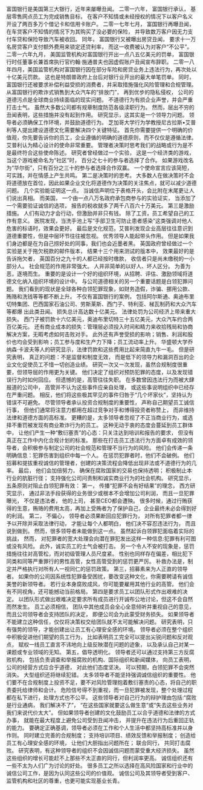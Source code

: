 富国银行是美国第三大银行，近年来屡曝丑闻。
二零一六年，
富国银行承认，
基层零售网点员工为完成销售目标，
在客户不知情或未经授权的情况下以客户名义开设了两百多万个借记卡和信用卡账户。
二零一七年七月，
富国银行再曝丑闻，
在车贷客户不知情的情况下为其购买了没必要的保险，
并导致数万客户因无力支付车贷和保险导致汽车被收回。
同年，
富国银行又被曝出房贷丑闻，
要求十一万名房贷客户支付额外费用来锁定还贷利率，
而这一收费被认为对客户“不公平”。
二零一六年九月，
美国监管机构对富国银行开出一点八五亿美元的罚单，
富国银行时任董事长兼首席执行官约翰·施通普夫也因虚假账户丑闻宣布辞职。
二零一八年四月，美国监管机构对富国银行因在部分车险和房贷业务上违法行为，再次处以十亿美元罚款。
这也是特朗普政府上台后对银行业开出的最大单笔罚单。
同时，富国银行还被要求补偿利益受损的消费者，并采取措施强化风险管理和合规管理。
从富国银行的欺诈式销售到大众汽车的“排放门”，
再到优步的隐私侵权，
公司的道德污点是全球商业持续面临的现实问题。
不道德行为有损企业声誉，并会严重打击士气。
虽然大多数公司都有规章制度防范各级渎职行为。
然而，层出不穷的丑闻表明，这些措施并没有起到作用。
研究显示，这其实是一个领导力问题。
领导者必须确保工作环境，并鼓励道德行为。
芝加哥大学行为学教授尼古拉斯•艾普利等人提出建设道德文化需要解决四个关键特征。
首先你需要提供一个明确的价值观，你先要告诉你的员工，企业遵循的明确的道德原则，而不仅仅是遵循法律。
艾普利认为精心设计的使命非常重要。
管理者决策时思考我们的战略或行为是不是最终符合这些使命陈述。
研究者曾经做过一个实验，
这是一个经济类的游戏，
当这个游戏被命名为“社区”时，
百分之七十的参与者选择了合作。
如果游戏改名为“华尔街”，只有百分之三十的参与者选择合作双赢。
一个使命宣言应该简短，可实践，并在情感上产生共鸣。
第二是决策时的思考。
大多数人在做决策时不会将道德放在首位，因此如果企业文化将道德作为决策的关注焦点，就可以减少道德问题。
几个实验能证明这一点。
当诚信声明位于表格开头，会比附在末尾更让人们说出真相。
而美国，
一个由一点八万名政府承包商参与的实验证实，
当添加了一个需要验证诚信的选项，
报告的税收就多了两千八百六十万美元。
第三是激励措施。
人们有动力才会行动，但激励并非只有钱。
除了工资，员工希望自己的工作有意义。
医院发现，当洗手池上写“手部卫生可防止患者感染”这类强调对他人危害的标语时，效果会更好。
最后是文化规范，艾普利发现企业高层往往意识到道德重要性，但是中层环节往往被忽视。
优秀领导人能起带头作用。
但是如果我们身边都是在为自己捞好处的同事，我们也会近墨者黑。
英国政府曾经做过一个实验是关于拖欠税款的邮件版本，
结果十三个用来测试的版本中，
效果最好的是告诉拖欠者，
英国百分之九十的人都已经按时缴款，
收信者只是尚未缴税的一小部分人。
社会规范的作用非常强大。
人并非简单的以好人、坏人区分。
为善为恶，逐境而生。
重要的是设计一个好的组织环境，从招聘、评估、激励领域将道德文化纳入组织环境的设计中。
与公司道德相关的另一个重要话题是白领犯罪问题。
我们看到的现状是全球各种白领犯罪现象，如财务造假，诈骗、挪用公款、贿赂和洗钱等等都不断上升。
不仅有富国银行的案例，
包括阿尔斯通、奥迪布里切特集团、巴西国家石油公司、劳斯莱斯、西门子、特利亚、梯瓦制药和大众汽车等都爆
出此类丑闻。
损失总计高达数十亿美元。
法律处罚为公司经济上带来重大损失。
西门子被罚款十六亿美元，奥迪布里切特三十五亿美元，大众汽车约合两百亿美元。
还有商业成本的损失：管理层必须投入时间和精力来收拾残局和协商解决方案，无暇考虑如何击败对手。
此外还有声誉受损的影响；销售、利润和股价也均会受到影响；员工参与度和生产力下降；员工流动率上升。
华盛顿大学乔纳森·卡波夫等人的研究显示，法律罚款和这些费用比起来简直九牛一毛。
但是研究表明，
真正的问题：不是监督和制度无效，
而是低下的领导力和漏洞百出的企业文化促使员工不惜一切创造业绩。
研究一次又一次发现，虽然合规制度很重要，但领导层的作用更为关键。
他们决定了组织对预防犯罪的态度，以及发现错误行为时如何回应。
但遗憾的是，高管往往失职。
在多数曾因违法行为而被大肆报道的公司中，
高管并不认为这些事件应亲自处理，
或这些事说明组织中已经存在严重问题。
相反，他们将这些极其罕见的事件归咎于“几个坏家伙”，坚持认为错误不可避免。
尽管领导者承认投资合规制度的重要性，
声称自己期望员工诚信行事，
但他们通常将注意力都用在超过竞争对手和博得投资者称赞上，
而非维持法律和道德方面的高标准。
更糟的是，太多领导者忽视了不正当商业行为，或选择不重罚被发现有商业欺诈行为的员工。
这种无动于衷的态度会蔓延到员工群体中，
让他们产生一种“敷衍塞责”的心态：只关注达到培训和报告的要求，
但没有真正在工作中内化合规计划的标准。
那些在打击员工违法行为方面卓有成效的领导者，会积极参与制定公司的社会规范和管理不当行为的风险。
他们会传递一条明确信息：犯罪伤害到组织中每一个人。
在惩罚犯罪者时，他们不会破例。
他们招募和提拔重视诚信的管理者，创建的决策流程会降低出现非法或不道德行为的几率。
最后，
他们会加倍努力，
确保在腐败国家的交易也保持透明；
积极制止本行业的肮脏行径；
支持强化公司问责制和诚实商业行为的社会机构。
研究显示，五条原则对阻止白领犯罪有效：
第一，
传播“犯罪不会有好结果”的理念，
西方研究显示，
通过非法手段获得的业务很少或根本不会增加公司利润，
而且一旦犯罪曝光，
不仅是违法者，
他的上司，
甚至CEO都会遭殃。
很多时候，通过行贿获得的生意，贿赂的费用太高，再加上受贿者为了保护自己，企业最终未必会得到好的利润。
第二，
不偏心，
领导者必须果断回应犯罪行为，
对所有犯罪者都一律予以开除并采取法律行动，
才能让每个人都明白，
他们决不容忍违法行为，
而且说到做到。
然而，很多领导者未能做到这一点。
虽然起诉白领罪犯面临着实际的挑战，
然而，
对犯罪者的宽大处理会向潜在罪犯发出这样一种信息:犯罪有利可图或没有风险。
此外，诚实员工的士气会被打击。
另一个令人不安的现象是，惩罚措施往往对高管松，而对初级管理人员尺度紧。
性别也同样存在偏差，相比犯下同类和同等严重罪行的男性高管，女性高管受到的惩罚更严厉。
补救办法是，制定并严格执行对所有人一视同仁的惩罚政策。
第三，招募素来为人正直的领导者。
如果你的公司因系统性犯罪备受困扰，要改变这种文化，你需要聘请有诚信美誉的新领导者。
若行业本身腐败成风，你可能要雇用其他行业的高管。
他们会有不同视角，还可能撼动当前格局。
第四是要求员工以团队形式作出艰难的决定。
以团队形式做出艰难决定要求所有成员进行开诚布公地讨论，但这不会自然而然发生。
员工必须相信，
团队中其他成员会全心全意倾听并重视自己的意见，
而且公司领导者会支持团队的决定，
即便公司会为此蒙受财务损失。
如果领导者不能建立这种信任，仅仅将决策权交给团队就不太可能解决问题。
研究表明，只有强势的领导，才能创建出让员工有心理安全感的环境。
领导者必须在整个组织中积极促进他们期望的员工行为，
比如表明员工完全可以提出尖锐问题和反对观点，
赋权一线员工直言不讳地向上级反映潜在问题的迹象，
以及承认自己对某一课题或专业领域的无知。
第五，倡导透明化。
领导者还可以通过支持第三方反腐败机构，
包括负责调查和举报腐败的机构、国际组织和新闻媒体，
向员工表明，
公司的经营方式应合乎道德，
对此他们态度坚决。
可以预期，白领犯罪不会突然消失。
大型组织还将继续犯错。
太多领导者不能坚持强调诚信组织的重要性。
他们要不在合规制度上投资不足，要不对风险管理抱着敷衍塞责的心态，将自己的职责委托给律师和会计。
危险信号得不到重视，而一旦犯罪被发现，整个处理过程都在私下进行，处理方式也不公平。
这些领导者对自己行为的辩护理由包括:“腐败是行业通病，
我们解决不了”，
“在这些国家就要这么做生意”或“失去这些业务对我们来说代价太大”。
但如果领导者创建的文化鼓励员工以合乎道德和法律的方式办事，
就能在最大程度上避免公司受到丑闻冲击，
并提升在违法行为后重回正轨的能力。
要确定正确基调，领导者必须在工作和个人生活中都坚持高标准并以身作则。
同时建立完善的合规制度；
支持培训项目、绩效反馈和举报制度；
创造给员工有心理安全感的环境，
让他们大胆指出问题所在；
联合同行，
共同打击腐败。
研究表明，有这种领导者的组织不会因诚信问题而蒙受重大经济损失。
虽然这些组织的增长可能赶不上那些不太正直的同行，但利润率更高。
诚信组织还有一些不太为人们广为讨论的好处。
很多员工之所以选择在高风险国家和行业中的诚信公司工作，是因为认同这些公司的价值观。
诚信公司及其领导者受到客户、监管机构和社区的尊重，也更可能实现基业长青。